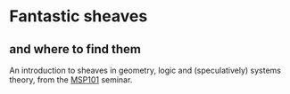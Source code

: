 # Fantastic sheaves
## and where to find them

An introduction to sheaves in geometry, logic and (speculatively) systems theory, from the [MSP101](msp.cis.strath.ac.uk/) seminar.
